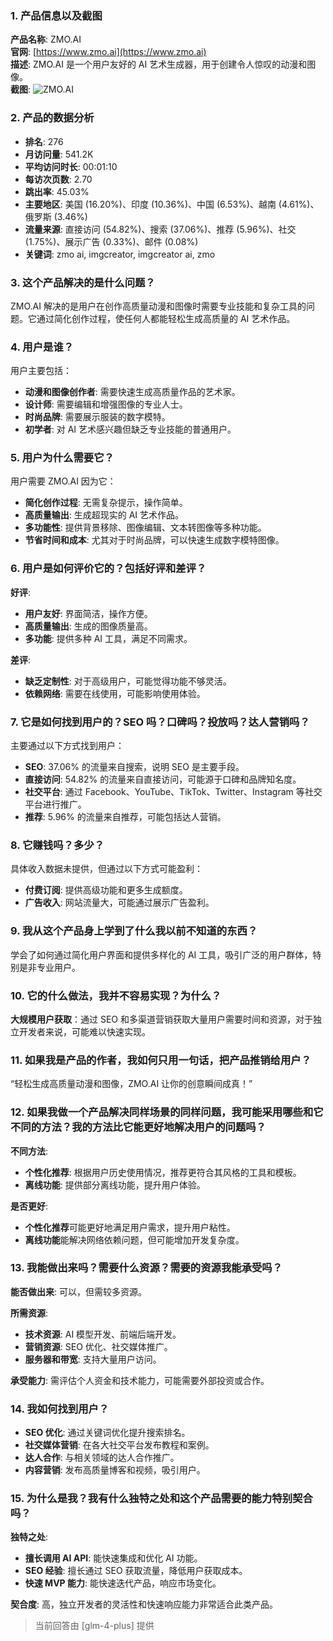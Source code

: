 ### 1. 产品信息以及截图

**产品名称**: ZMO.AI  
**官网**: [https://www.zmo.ai](https://www.zmo.ai)  
**描述**: ZMO.AI 是一个用户友好的 AI 艺术生成器，用于创建令人惊叹的动漫和图像。  
**截图**: ![ZMO.AI](https://cdn-images.toolify.ai/168611757025950618.png)

### 2. 产品的数据分析

- **排名**: 276
- **月访问量**: 541.2K
- **平均访问时长**: 00:01:10
- **每访次页数**: 2.70
- **跳出率**: 45.03%
- **主要地区**: 美国 (16.20%)、印度 (10.36%)、中国 (6.53%)、越南 (4.61%)、俄罗斯 (3.46%)
- **流量来源**: 直接访问 (54.82%)、搜索 (37.06%)、推荐 (5.96%)、社交 (1.75%)、展示广告 (0.33%)、邮件 (0.08%)
- **关键词**: zmo ai, imgcreator, imgcreator ai, zmo

### 3. 这个产品解决的是什么问题？

ZMO.AI 解决的是用户在创作高质量动漫和图像时需要专业技能和复杂工具的问题。它通过简化创作过程，使任何人都能轻松生成高质量的 AI 艺术作品。

### 4. 用户是谁？

用户主要包括：
- **动漫和图像创作者**: 需要快速生成高质量作品的艺术家。
- **设计师**: 需要编辑和增强图像的专业人士。
- **时尚品牌**: 需要展示服装的数字模特。
- **初学者**: 对 AI 艺术感兴趣但缺乏专业技能的普通用户。

### 5. 用户为什么需要它？

用户需要 ZMO.AI 因为它：
- **简化创作过程**: 无需复杂提示，操作简单。
- **高质量输出**: 生成超现实的 AI 艺术作品。
- **多功能性**: 提供背景移除、图像编辑、文本转图像等多种功能。
- **节省时间和成本**: 尤其对于时尚品牌，可以快速生成数字模特图像。

### 6. 用户是如何评价它的？包括好评和差评？

**好评**:
- **用户友好**: 界面简洁，操作方便。
- **高质量输出**: 生成的图像质量高。
- **多功能**: 提供多种 AI 工具，满足不同需求。

**差评**:
- **缺乏定制性**: 对于高级用户，可能觉得功能不够灵活。
- **依赖网络**: 需要在线使用，可能影响使用体验。

### 7. 它是如何找到用户的？SEO 吗？口碑吗？投放吗？达人营销吗？

主要通过以下方式找到用户：
- **SEO**: 37.06% 的流量来自搜索，说明 SEO 是主要手段。
- **直接访问**: 54.82% 的流量来自直接访问，可能源于口碑和品牌知名度。
- **社交平台**: 通过 Facebook、YouTube、TikTok、Twitter、Instagram 等社交平台进行推广。
- **推荐**: 5.96% 的流量来自推荐，可能包括达人营销。

### 8. 它赚钱吗？多少？

具体收入数据未提供，但通过以下方式可能盈利：
- **付费订阅**: 提供高级功能和更多生成额度。
- **广告收入**: 网站流量大，可能通过展示广告盈利。

### 9. 我从这个产品身上学到了什么我以前不知道的东西？

学会了如何通过简化用户界面和提供多样化的 AI 工具，吸引广泛的用户群体，特别是非专业用户。

### 10. 它的什么做法，我并不容易实现？为什么？

**大规模用户获取**：通过 SEO 和多渠道营销获取大量用户需要时间和资源，对于独立开发者来说，可能难以快速实现。

### 11. 如果我是产品的作者，我如何只用一句话，把产品推销给用户？

“轻松生成高质量动漫和图像，ZMO.AI 让你的创意瞬间成真！”

### 12. 如果我做一个产品解决同样场景的同样问题，我可能采用哪些和它不同的方法？我的方法比它能更好地解决用户的问题吗？

**不同方法**:
- **个性化推荐**: 根据用户历史使用情况，推荐更符合其风格的工具和模板。
- **离线功能**: 提供部分离线功能，提升用户体验。

**是否更好**:
- **个性化推荐**可能更好地满足用户需求，提升用户粘性。
- **离线功能**能解决网络依赖问题，但可能增加开发复杂度。

### 13. 我能做出来吗？需要什么资源？需要的资源我能承受吗？

**能否做出来**: 可以，但需较多资源。

**所需资源**:
- **技术资源**: AI 模型开发、前端后端开发。
- **营销资源**: SEO 优化、社交媒体推广。
- **服务器和带宽**: 支持大量用户访问。

**承受能力**: 需评估个人资金和技术能力，可能需要外部投资或合作。

### 14. 我如何找到用户？

- **SEO 优化**: 通过关键词优化提升搜索排名。
- **社交媒体营销**: 在各大社交平台发布教程和案例。
- **达人合作**: 与相关领域的达人合作推广。
- **内容营销**: 发布高质量博客和视频，吸引用户。

### 15. 为什么是我？我有什么独特之处和这个产品需要的能力特别契合吗？

**独特之处**:
- **擅长调用 AI API**: 能快速集成和优化 AI 功能。
- **SEO 经验**: 擅长通过 SEO 获取流量，降低用户获取成本。
- **快速 MVP 能力**: 能快速迭代产品，响应市场变化。

**契合度**: 高，独立开发者的灵活性和快速响应能力非常适合此类产品。

> 当前回答由 [glm-4-plus] 提供